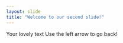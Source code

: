 ```yaml
---
layout: slide
title: "Welcome to our second slide!"
---
```

Your lovely text
Use the left arrow to go back!
